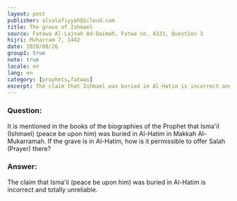 ```yaml
---
layout: post
publisher: alsalafiyyah@icloud.com
title: The grave of Ishmael
source: Fatawa Al-Lajnah Ad-Daimah, Fatwa no. 4333, Question 3
hijri: Muharram 7, 1442
date: 2020/08/26
group1: true
note: true
locale: en
lang: en
category: [prophets,fatwas]
excerpt: The claim that Ishmael was buried in Al-Hatim is incorrect and totally unreliable.
---
```


### Question:
It is mentioned in the books of the biographies of the Prophet that Isma'il (Ishmael) (peace be upon him) was buried in Al-Hatim in Makkah Al-Mukarramah. If the grave is in Al-Hatim, how is it permissible to offer Salah (Prayer) there?

### Answer: 

The claim that Isma'il (peace be upon him) was buried in Al-Hatim is incorrect and totally unreliable.
